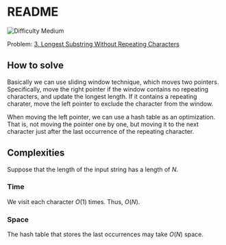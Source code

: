 # README

![Difficulty Medium](https://img.shields.io/badge/Difficulty-Medium-yellow)

Problem: [3. Longest Substring Without Repeating Characters][problem]

[problem]: https://leetcode.com/problems/longest-substring-without-repeating-characters/description/



## How to solve

Basically we can use sliding window technique, which moves two pointers.
Specifically, move the right pointer if the window contains no repeating characters, and update the longest length.
If it contains a repeating charater, move the left pointer to exclude the character from the window.

When moving the left pointer, we can use a hash table as an optimization.
That is, not moving the pointer one by one, but moving it to the next character just after the last occurrence of the repeating character.



## Complexities

Suppose that the length of the input string has a length of $N$.

### Time

We visit each character $O(1)$ times.
Thus, $O(N)$.

### Space

The hash table that stores the last occurrences may take $O(N)$ space.
